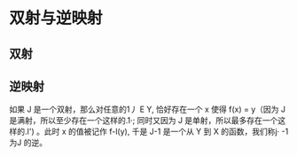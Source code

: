 # 双射与逆映射

## 双射


## 逆映射

如果 J 是一个双射，那么对任意的1丿 E Y, 恰好存在一个 x 使得 f(x) = y（因为 J 是满射，所以至少存在一个这样的.1·; 同时又因为 J 是单射，所以最多存在一个这样的.I') 。此时 x 的值被记作 f-l(y), 千是 J-1 是一个从 Y 到 X 的函数，我们称j· -1 为J 的逆。

